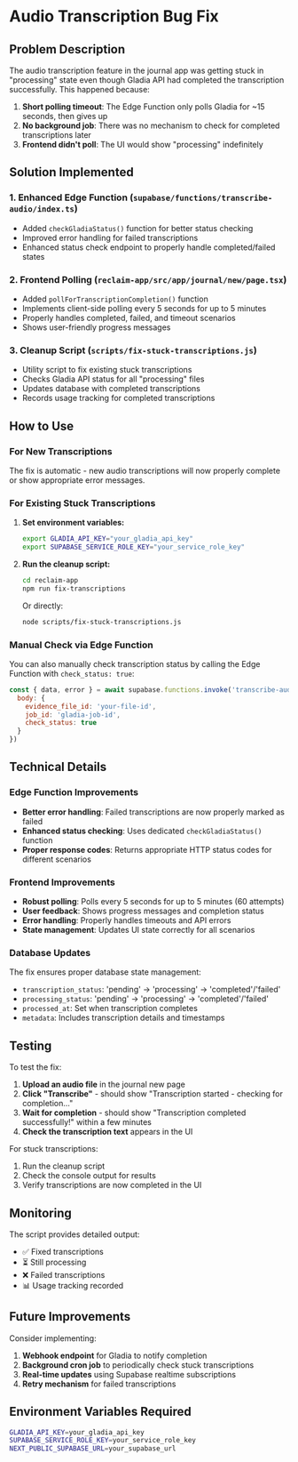 # Audio Transcription Bug Fix

## Problem Description

The audio transcription feature in the journal app was getting stuck in "processing" state even though Gladia API had completed the transcription successfully. This happened because:

1. **Short polling timeout**: The Edge Function only polls Gladia for ~15 seconds, then gives up
2. **No background job**: There was no mechanism to check for completed transcriptions later
3. **Frontend didn't poll**: The UI would show "processing" indefinitely

## Solution Implemented

### 1. Enhanced Edge Function (`supabase/functions/transcribe-audio/index.ts`)

- Added `checkGladiaStatus()` function for better status checking
- Improved error handling for failed transcriptions
- Enhanced status check endpoint to properly handle completed/failed states

### 2. Frontend Polling (`reclaim-app/src/app/journal/new/page.tsx`)

- Added `pollForTranscriptionCompletion()` function
- Implements client-side polling every 5 seconds for up to 5 minutes
- Properly handles completed, failed, and timeout scenarios
- Shows user-friendly progress messages

### 3. Cleanup Script (`scripts/fix-stuck-transcriptions.js`)

- Utility script to fix existing stuck transcriptions
- Checks Gladia API status for all "processing" files
- Updates database with completed transcriptions
- Records usage tracking for completed transcriptions

## How to Use

### For New Transcriptions
The fix is automatic - new audio transcriptions will now properly complete or show appropriate error messages.

### For Existing Stuck Transcriptions

1. **Set environment variables:**
   ```bash
   export GLADIA_API_KEY="your_gladia_api_key"
   export SUPABASE_SERVICE_ROLE_KEY="your_service_role_key"
   ```

2. **Run the cleanup script:**
   ```bash
   cd reclaim-app
   npm run fix-transcriptions
   ```

   Or directly:
   ```bash
   node scripts/fix-stuck-transcriptions.js
   ```

### Manual Check via Edge Function

You can also manually check transcription status by calling the Edge Function with `check_status: true`:

```javascript
const { data, error } = await supabase.functions.invoke('transcribe-audio', {
  body: { 
    evidence_file_id: 'your-file-id',
    job_id: 'gladia-job-id', 
    check_status: true 
  }
})
```

## Technical Details

### Edge Function Improvements

- **Better error handling**: Failed transcriptions are now properly marked as failed
- **Enhanced status checking**: Uses dedicated `checkGladiaStatus()` function
- **Proper response codes**: Returns appropriate HTTP status codes for different scenarios

### Frontend Improvements

- **Robust polling**: Polls every 5 seconds for up to 5 minutes (60 attempts)
- **User feedback**: Shows progress messages and completion status
- **Error handling**: Properly handles timeouts and API errors
- **State management**: Updates UI state correctly for all scenarios

### Database Updates

The fix ensures proper database state management:
- `transcription_status`: 'pending' → 'processing' → 'completed'/'failed'
- `processing_status`: 'pending' → 'processing' → 'completed'/'failed'
- `processed_at`: Set when transcription completes
- `metadata`: Includes transcription details and timestamps

## Testing

To test the fix:

1. **Upload an audio file** in the journal new page
2. **Click "Transcribe"** - should show "Transcription started - checking for completion..."
3. **Wait for completion** - should show "Transcription completed successfully!" within a few minutes
4. **Check the transcription text** appears in the UI

For stuck transcriptions:
1. Run the cleanup script
2. Check the console output for results
3. Verify transcriptions are now completed in the UI

## Monitoring

The script provides detailed output:
- ✅ Fixed transcriptions
- ⏳ Still processing
- ❌ Failed transcriptions
- 📊 Usage tracking recorded

## Future Improvements

Consider implementing:
1. **Webhook endpoint** for Gladia to notify completion
2. **Background cron job** to periodically check stuck transcriptions
3. **Real-time updates** using Supabase realtime subscriptions
4. **Retry mechanism** for failed transcriptions

## Environment Variables Required

```bash
GLADIA_API_KEY=your_gladia_api_key
SUPABASE_SERVICE_ROLE_KEY=your_service_role_key
NEXT_PUBLIC_SUPABASE_URL=your_supabase_url
```